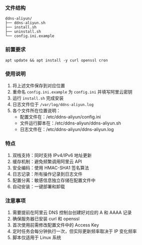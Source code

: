 


### 文件结构

```
ddns-aliyun/
├── ddns-aliyun.sh
├── install.sh
├── uninstall.sh
└── config.ini.example
```

### 前置要求

```
apt update && apt install -y curl openssl cron

```


### 使用说明

1. 将上述文件保存到对应位置
2. 重命名 `config.ini.example` 为 `config.ini` 并填写阿里云密钥
3. 运行 `install.sh` 完成安装
4. 日志文件位于 `/var/log/ddns-aliyun.log`
5. 各个文件所在位置说明：
    * 配置文件在：/etc/ddns-aliyun/config.ini    
    * 文件运行脚本在：/etc/ddns-aliyun/ddns-aliyun.sh    
    * 日志文件在：/etc/ddns-aliyun/ddns-aliyun.log   
### 特点

1. 双栈支持：同时支持 IPv4/IPv6 地址更新
2. 缓存机制：避免频繁调用阿里云 API
3. 安全编码：使用 HMAC-SHA1 签名算法
4. 日志记录：所有操作记录到日志文件
5. 配置分离：敏感信息独立存储在配置文件中
6. 自动安装：一键部署和卸载

### 注意事项

1. 需要提前在阿里云 DNS 控制台创建好对应的 A 和 AAAA 记录
2. 确保服务器已安装 curl 和 openssl
3. 首次使用前需修改配置文件中的 Access Key
4. 定时任务会每分钟执行一次，但实际更新频率取决于 IP 变化频率
5. 脚本仅适用于 Linux 系统
